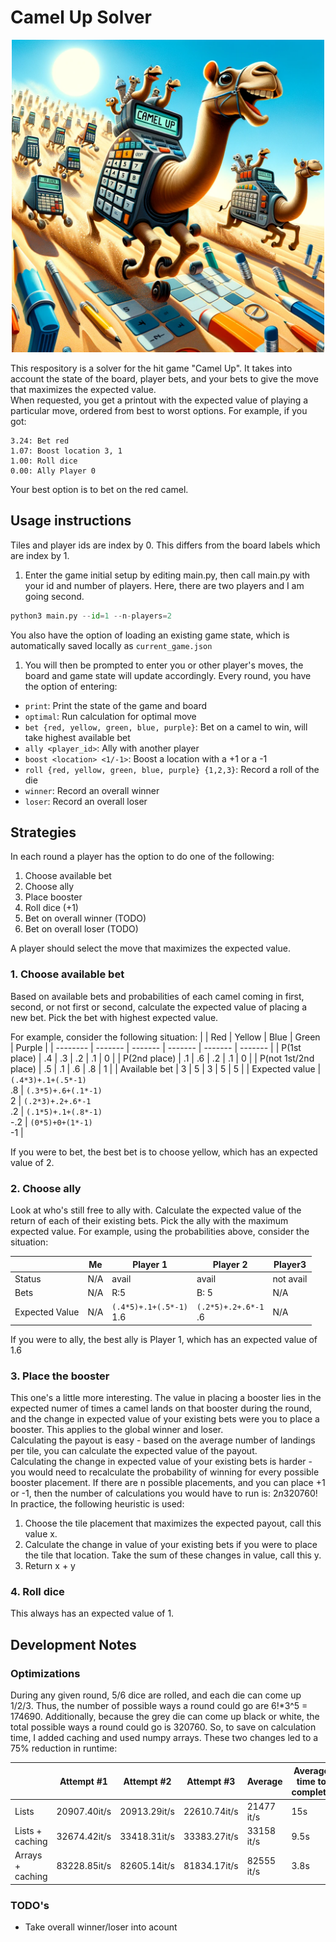 # Camel Up Solver
<p align="center">
<img src="docs/camel_up.png" width="500"><br>
</p>

This respository is a solver for the hit game "Camel Up". It takes into account the state of the board, player bets, and your bets to give the move that maximizes the expected value.
<br>
When requested, you get a printout with the expected value of playing a particular move, ordered from best to worst options. For example, if you got:
```
3.24: Bet red
1.07: Boost location 3, 1
1.00: Roll dice
0.00: Ally Player 0
```
Your best option is to bet on the red camel.


## Usage instructions
Tiles and player ids are index by 0. This differs from the board labels which are index by 1.

1. Enter the game initial setup by editing main.py, then call main.py with your id and number of players. Here, there are two players and I am going second.
```python
python3 main.py --id=1 --n-players=2
```
You also have the option of loading an existing game state, which is automatically saved locally as `current_game.json`

1. You will then be prompted to enter you or other player's moves, the board and game state will update accordingly. Every round, you have the option of entering:
- `print`: Print the state of the game and board
- `optimal`: Run calculation for optimal move
- `bet {red, yellow, green, blue, purple}`: Bet on a camel to win, will take highest available bet
- `ally <player_id>`: Ally with another player
- `boost <location> <1/-1>`: Boost a location with a +1 or a -1
- `roll {red, yellow, green, blue, purple} {1,2,3}`: Record a roll of the die
- `winner`: Record an overall winner
- `loser`: Record an overall loser


## Strategies
In each round a player has the option to do one of the following:
1. Choose available bet
2. Choose ally
3. Place booster
4. Roll dice (+1)
5. Bet on overall winner (TODO)
6. Bet on overall loser (TODO)

A player should select the move that maximizes the expected value.

### 1. Choose available bet
Based on available bets and probabilities of each camel coming in first, second, or not first or second, calculate the expected value of placing a new bet. Pick the bet with highest expected value.

For example, consider the following situation:
|          | Red     | Yellow | Blue | Green | Purple |
| -------- | ------- |  ------- |  ------- |  ------- |  ------- |
| P(1st place)          |  .4  |  .3  | .2   |  .1  |   0  |
| P(2nd place)          |  .1  |  .6  | .2   |  .1  |   0  |
| P(not 1st/2nd place)  |  .5  |  .1  | .6   |  .8  |   1  |
| Available bet         |   3  |   5  |  3   |   5  |   5  |
| Expected value        |  `(.4*3)+.1+(.5*-1)`<br>.8  | `(.3*5)+.6+(.1*-1)`<br>2 | `(.2*3)+.2+.6*-1`<br>.2  | `(.1*5)+.1+(.8*-1)`<br>-.2  |  `(0*5)+0+(1*-1)`<br>-1  |

If you were to bet, the best bet is to choose yellow, which has an expected value of 2.


### 2. Choose ally
Look at who's still free to ally with. Calculate the expected value of the return of each of their existing bets. Pick the ally with the maximum expected value.
For example, using the probabilities above, consider the situation:

|          | Me     | Player 1 | Player 2 | Player3 |
| -------- | ------ |  ------- |  ------- |  -------   |
| Status   | N/A    | avail   |  avail  |  not avail |
| Bets     | N/A    | R:5     | B: 5    |  N/A |
| Expected Value | N/A | `(.4*5)+.1+(.5*-1)`<br>1.6 | `(.2*5)+.2+.6*-1`<br>.6 | N/A |

If you were to ally, the best ally is Player 1, which has an expected value of 1.6

### 3. Place the booster
This one's a little more interesting. The value in placing a booster lies in the expected numer of times a camel lands on that booster during the round, and the change in expected value of your existing bets were you to place a booster. This applies to the global winner and loser.
<br> Calculating the payout is easy - based on the average number of landings per tile, you can calculate the expected value of the payout.
<br> Calculating the change in expected value of your existing bets is harder - you would need to recalculate the probability of winning for every possible booster placement. If there are n possible placements, and you can place +1 or -1, then the number of calculations you would have to run is: 2*n*320760!
<br> In practice, the following heuristic is used:
1. Choose the tile placement that maximizes the expected payout, call this value x.
2. Calculate the change in value of your existing bets if you were to place the tile that location. Take the sum of these changes in value, call this y.
3. Return x + y

### 4. Roll dice
This always has an expected value of 1.



## Development Notes
### Optimizations
During any given round, 5/6 dice are rolled, and each die can come up 1/2/3. Thus, the number of possible ways a round could go are 6!*3^5 = 174690. Additionally, because the grey die can come up black or white, the total possible ways a round could go is 320760.
So, to save on calculation time, I added caching and used numpy arrays. These two changes led to a 75% reduction in runtime:

|          | Attempt #1 | Attempt #2 | Attempt #3 | Average | Average time to complete|
| -------- | ------ |  ------- |  ------- |  -------   | --- |
| Lists | 20907.40it/s| 20913.29it/s| 22610.74it/s| 21477 it/s| 15s |
| Lists + caching | 32674.42it/s| 33418.31it/s| 33383.27it/s| 33158 it/s| 9.5s |
| Arrays + caching |  83228.85it/s| 82605.14it/s| 81834.17it/s| 82555 it/s| 3.8s |

### TODO's
- Take overall winner/loser into acount

